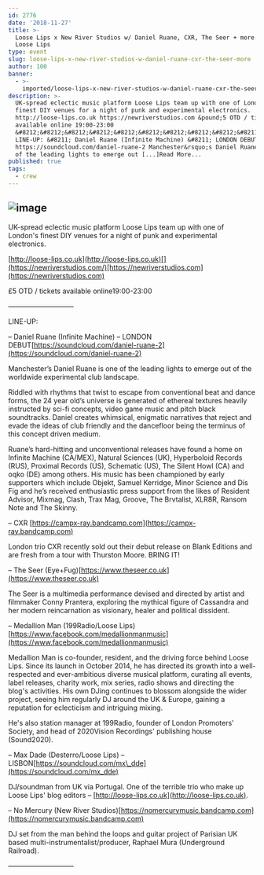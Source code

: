 ```yaml
---
id: 2776
date: '2018-11-27'
title: >-
  Loose Lips x New River Studios w/ Daniel Ruane, CXR, The Seer + more... -
  Loose Lips
type: event
slug: loose-lips-x-new-river-studios-w-daniel-ruane-cxr-the-seer-more
author: 100
banner:
  - >-
    imported/loose-lips-x-new-river-studios-w-daniel-ruane-cxr-the-seer-more/image2776.jpeg
description: >-
  UK-spread eclectic music platform Loose Lips team up with one of London&#39;s
  finest DIY venues for a night of punk and experimental electronics.
  http://loose-lips.co.uk https://newriverstudios.com &pound;5 OTD / tickets
  available online 19:00-23:00
  &#8212;&#8212;&#8212;&#8212;&#8212;&#8212;&#8212;&#8212;&#8212;&#8211;
  LINE-UP: &#8211; Daniel Ruane (Infinite Machine) &#8211; LONDON DEBUT
  https://soundcloud.com/daniel-ruane-2 Manchester&rsquo;s Daniel Ruane is one
  of the leading lights to emerge out [...]Read More...
published: true
tags:
  - crew
---
```

![image](../imported/loose-lips-x-new-river-studios-w-daniel-ruane-cxr-the-seer-more/image2776.jpeg)
---
UK-spread eclectic music platform Loose Lips team up with one of London's finest DIY venues for a night of punk and experimental electronics.

[](http://loose-lips.co.uk/)[http://loose-lips.co.uk](http://loose-lips.co.uk)[](https://newriverstudios.com/)[https://newriverstudios.com](https://newriverstudios.com)

£5 OTD / tickets available online19:00-23:00

—————————–

LINE-UP:

– Daniel Ruane (Infinite Machine) – LONDON DEBUT[](https://soundcloud.com/daniel-ruane-2)[https://soundcloud.com/daniel-ruane-2](https://soundcloud.com/daniel-ruane-2)

Manchester’s Daniel Ruane is one of the leading lights to emerge out of the worldwide experimental club landscape.

Riddled with rhythms that twist to escape from conventional beat and dance forms, the 24 year old’s universe is generated of ethereal textures heavily instructed by sci-fi concepts, video game music and pitch black soundtracks. Daniel creates whimsical, enigmatic narratives that reject and evade the ideas of club friendly and the dancefloor being the terminus of this concept driven medium.

Ruane’s hard-hitting and unconventional releases have found a home on Infinite Machine (CA/MEX), Natural Sciences (UK), Hyperboloid Records (RUS), Proximal Records (US), Schematic (US), The Silent Howl (CA) and oqko (DE) among others. His music has been championed by early supporters which include Objekt, Samuel Kerridge, Minor Science and Dis Fig and he’s received enthusiastic press support from the likes of Resident Advisor, Mixmag, Clash, Trax Mag, Groove, The Brvtalist, XLR8R, Ransom Note and The Skinny.

– CXR [](https://campx-ray.bandcamp.com/)[https://campx-ray.bandcamp.com](https://campx-ray.bandcamp.com)

London trio CXR recently sold out their debut release on Blank Editions and are fresh from a tour with Thurston Moore. BRING IT!

– The Seer (Eye+Fug)[](https://www.theseer.co.uk/)[https://www.theseer.co.uk](https://www.theseer.co.uk)

The Seer is a multimedia performance devised and directed by artist and filmmaker Conny Prantera, exploring the mythical figure of Cassandra and her modern reincarnation as visionary, healer and political dissident.

– Medallion Man (199Radio/Loose Lips)[](https://www.facebook.com/medallionmanmusic)[https://www.facebook.com/medallionmanmusic](https://www.facebook.com/medallionmanmusic)

Medallion Man is co-founder, resident, and the driving force behind Loose Lips. Since its launch in October 2014, he has directed its growth into a well-respected and ever-ambitious diverse musical platform, curating all events, label releases, charity work, mix series, radio shows and directing the blog's activities. His own DJing continues to blossom alongside the wider project, seeing him regularly DJ around the UK & Europe, gaining a reputation for eclecticism and intriguing mixing.

He's also station manager at 199Radio, founder of London Promoters' Society, and head of 2020Vision Recordings' publishing house (Sound2020).

– Max Dade (Desterro/Loose Lips) – LISBON[](https://soundcloud.com/mx_dde)[https://soundcloud.com/mx\_dde](https://soundcloud.com/mx_dde)

DJ/soundman from UK via Portugal. One of the terrible trio who make up Loose Lips' blog editors – [](http://loose-lips.co.uk/)[http://loose-lips.co.uk](http://loose-lips.co.uk).

– No Mercury (New River Studios)[](https://nomercurymusic.bandcamp.com/)[https://nomercurymusic.bandcamp.com](https://nomercurymusic.bandcamp.com)

DJ set from the man behind the loops and guitar project of Parisian UK based multi-instrumentalist/producer, Raphael Mura (Underground Railroad).

—————————–